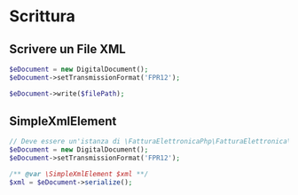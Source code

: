 # Scrittura

## Scrivere un File XML
``` php
$eDocument = new DigitalDocument();
$eDocument->setTransmissionFormat('FPR12');

$eDocument->write($filePath);
```

## SimpleXmlElement
``` php
// Deve essere un'istanza di \FatturaElettronicaPhp\FatturaElettronica\Contracts\DigitalDocumentInterface 
$eDocument = new DigitalDocument();
$eDocument->setTransmissionFormat('FPR12');

/** @var \SimpleXmlElement $xml **/
$xml = $eDocument->serialize();
```